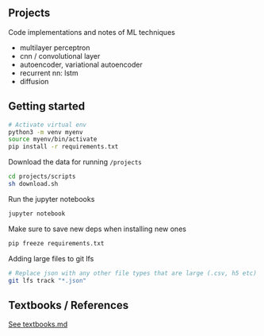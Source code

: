 ## Projects

Code implementations and notes of ML techniques

- multilayer perceptron
- cnn / convolutional layer
- autoencoder, variational autoencoder
- recurrent nn: lstm
- diffusion

## Getting started

```bash
# Activate virtual env
python3 -m venv myenv
source myenv/bin/activate
pip install -r requirements.txt
```

Download the data for running `/projects`

```bash
cd projects/scripts
sh download.sh
```

Run the jupyter notebooks

```bash
jupyter notebook
```

Make sure to save new deps when installing new ones

```bash
pip freeze requirements.txt
```

Adding large files to git lfs

```bash
# Replace json with any other file types that are large (.csv, h5 etc)
git lfs track "*.json"
```

## Textbooks / References

[See textbooks.md](./textbooks.md)
